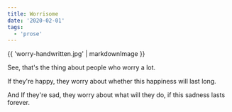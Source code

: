 ```yaml
---
title: Worrisome
date: '2020-02-01'
tags:
  - 'prose'
---
```


{{ 'worry-handwritten.jpg' | markdownImage }}

See, that's the thing about people who worry a lot.

If they're happy, they worry about whether this happiness will last long.

And If they're sad, they worry about what will they do, if this sadness lasts forever.
